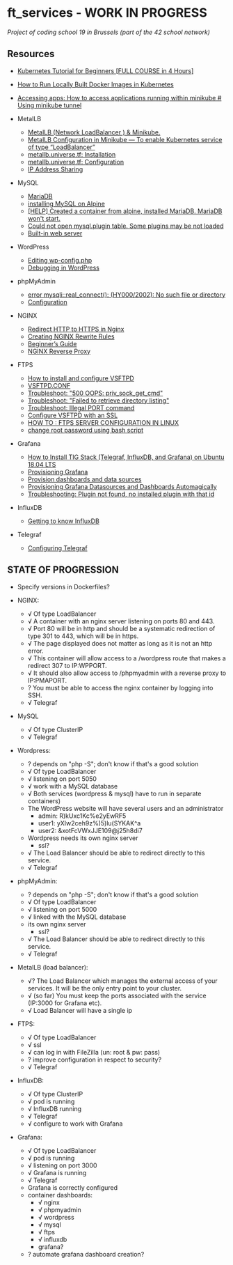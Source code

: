 # ft_services - WORK IN PROGRESS
_Project of coding school 19 in Brussels (part of the 42 school network)_

## Resources
- [Kubernetes Tutorial for Beginners [FULL COURSE in 4 Hours]](https://www.youtube.com/watch?v=X48VuDVv0do)

- [How to Run Locally Built Docker Images in Kubernetes](https://medium.com/swlh/how-to-run-locally-built-docker-images-in-kubernetes-b28fbc32cc1d)
- [Accessing apps: How to access applications running within minikube # Using minikube tunnel](https://minikube.sigs.k8s.io/docs/handbook/accessing/#using-minikube-tunnel)

- MetalLB
	- [MetalLB (Network LoadBalancer ) & Minikube.](https://medium.com/@shoaib_masood/metallb-network-loadbalancer-minikube-335d846dfdbe)
	- [MetalLB Configuration in Minikube — To enable Kubernetes service of type “LoadBalancer”](https://medium.com/faun/metallb-configuration-in-minikube-to-enable-kubernetes-service-of-type-loadbalancer-9559739787df)
	- [metallb.universe.tf: Installation](https://metallb.universe.tf/installation/)
	- [metallb.universe.tf: Configuration](https://metallb.universe.tf/configuration/)
	- [IP Address Sharing](https://metallb.universe.tf/usage/#ip-address-sharing)

- MySQL
	- [MariaDB](https://wiki.alpinelinux.org/wiki/MariaDB)
	- [installing MySQL on Alpine](https://wiki.alpinelinux.org/wiki/Mysql)
	- [[HELP] Created a container from alpine, installed MariaDB. MariaDB won't start.](https://www.reddit.com/r/docker/comments/3ucc8y/help_created_a_container_from_alpine_installed/)
	- [Could not open mysql.plugin table. Some plugins may be not loaded](https://stackoverflow.com/questions/34198735/could-not-open-mysql-plugin-table-some-plugins-may-be-not-loaded)
	- [Built-in web server](https://www.php.net/manual/en/features.commandline.webserver.php)

- WordPress
	- [Editing wp-config.php](https://wordpress.org/support/article/editing-wp-config-php/#set-database-host)
	- [Debugging in WordPress](https://wordpress.org/support/article/debugging-in-wordpress/)

- phpMyAdmin
	- [error mysqli::real_connect(): (HY000/2002): No such file or directory](https://stackoverflow.com/questions/29928109/getting-error-mysqlireal-connect-hy000-2002-no-such-file-or-directory-wh)
	- [Configuration](https://docs.phpmyadmin.net/en/latest/config.html)

- NGINX
	- [Redirect HTTP to HTTPS in Nginx](https://linuxize.com/post/redirect-http-to-https-in-nginx/#:~:text=The%20preferred%20method%20to%20redirect,unpredictable%20behavior%20of%20the%20server.)
	- [Creating NGINX Rewrite Rules](https://www.nginx.com/blog/creating-nginx-rewrite-rules/)
	- [Beginner’s Guide](http://nginx.org/en/docs/beginners_guide.html)
	- [NGINX Reverse Proxy](https://docs.nginx.com/nginx/admin-guide/web-server/reverse-proxy/)

- FTPS
	- [How to install and configure VSFTPD](https://www.howtoforge.com/tutorial/how-to-install-and-configure-vsftpd/)
	- [VSFTPD.CONF](http://vsftpd.beasts.org/vsftpd_conf.html)
	- [Troubleshoot: "500 OOPS: priv_sock_get_cmd"](https://www.liquidweb.com/kb/error-500-oops-priv_sock_get_cmd-on-fedora-20-solved/)
	- [Troubleshoot: "Failed to retrieve directory listing"](https://serverfault.com/questions/555541/failed-to-retrieve-directory-listing-in-filezilla-connecting-to-vsftpd)
	- [Troubleshoot: Illegal PORT command](https://askubuntu.com/questions/358603/vsftpd-illegal-port-command)
	- [Configure VSFTPD with an SSL](https://www.liquidweb.com/kb/configure-vsftpd-ssl/)
	- [HOW TO : FTPS SERVER CONFIGURATION IN LINUX](https://www.linuxnix.com/ftps-server-configuration/)
	- [change root password using bash script](https://stackoverflow.com/questions/52211476/change-root-password-using-bash-script)

- Grafana
	- [How to Install TIG Stack (Telegraf, InfluxDB, and Grafana) on Ubuntu 18.04 LTS](https://www.howtoforge.com/tutorial/how-to-install-tig-stack-telegraf-influxdb-and-grafana-on-ubuntu-1804/)
	- [Provisioning Grafana](https://grafana.com/docs/grafana/latest/administration/provisioning/)
	- [Provision dashboards and data sources](https://grafana.com/tutorials/provision-dashboards-and-data-sources/#1)
	- [Provisioning Grafana Datasources and Dashboards Automagically](https://blog.56k.cloud/provisioning-grafana-datasources-and-dashboards-automagically/)
	- [Troubleshooting: Plugin not found, no installed plugin with that id](https://community.grafana.com/t/plugin-not-found-no-installed-plugin-with-that-id/26646)

- InfluxDB
	- [Getting to know InfluxDB](https://oznetnerd.com/2017/06/11/getting-know-influxdb/)

- Telegraf
	- [Configuring Telegraf](https://docs.influxdata.com/telegraf/v1.17/administration/configuration/)

## STATE OF PROGRESSION

- Specify versions in Dockerfiles?

- NGINX:
	- √ Of type LoadBalancer
	- √ A container with an nginx server listening on ports 80 and 443.
	- √ Port 80 will be in http and should be a systematic redirection of type 301 to 443, which will be in https.
	- √ The page displayed does not matter as long as it is not an http error.
	- √ This container will allow access to a /wordpress route that makes a redirect 307 to IP:WPPORT.
	- √ It should also allow access to /phpmyadmin with a reverse proxy to IP:PMAPORT.
	- ? You must be able to access the nginx container by logging into SSH.
	- √ Telegraf

- MySQL
	- √ Of type ClusterIP
	- √ Telegraf

- Wordpress:
	- ? depends on "php -S"; don't know if that's a good solution
	- √ Of type LoadBalancer
	- √ listening on port 5050
	- √ work with a MySQL database
	- √ Both services (wordpress & mysql) have to run in separate containers)
	- The WordPress website will have several users and an administrator
		- admin: R)kUxc1Kc%e2yEwRF5
		- user1: yXIw2ceh9z%)5)lu(SYKAK^a
		- user2: &xotFcVWxJJE109@j25h8di7
	- Wordpress needs its own nginx server
		- ssl?
	- √ The Load Balancer should be able to redirect directly to this service.
	- √ Telegraf

- phpMyAdmin:
	- ? depends on "php -S"; don't know if that's a good solution
	- √ Of type LoadBalancer
	- √ listening on port 5000
	- √ linked with the MySQL database
	- its own nginx server
		- ssl?
	- √ The Load Balancer should be able to redirect directly to this service.
	- √ Telegraf

- MetalLB (load balancer):
	- √? The Load Balancer which manages the external access of your services. It will be the only entry point to your cluster.
	- √ (so far) You must keep the ports associated with the service (IP:3000 for Grafana etc).
	- √ Load Balancer will have a single ip

- FTPS:
	- √ Of type LoadBalancer
	- √ ssl
	- √ can log in with FileZilla (un: root & pw: pass)
	- ? improve configuration in respect to security?
	- √ Telegraf
	
- InfluxDB:
	- √ Of type ClusterIP
	- √ pod is running
	- √ InfluxDB running
	- √ Telegraf
	- √ configure to work with Grafana

- Grafana:
	- √ Of type LoadBalancer
	- √ pod is running
	- √ listening on port 3000
	- √ Grafana is running
	- √ Telegraf
	- Grafana is correctly configured
	- container dashboards:
		- √ nginx
		- √ phpmyadmin
		- √ wordpress
		- √ mysql
		- √ ftps
		- √ influxdb
		- grafana?
	- ? automate grafana dashboard creation?